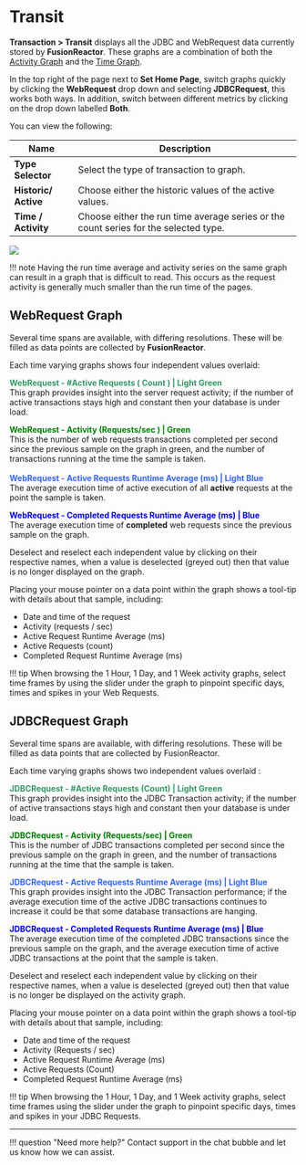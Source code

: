 # Transit

**Transaction &gt; Transit** displays all the JDBC and WebRequest data
currently stored by **FusionReactor**. These graphs are a combination of
both the [Activity Graph](Activity-Graph.md) and the [Time Graph](Time-Graph.md). 

In the top right of the page next to **Set Home Page**, switch
graphs quickly by clicking the **WebRequest** drop down and selecting
**JDBCRequest**, this works both ways. In addition, switch
between different metrics by clicking on the drop down labelled **Both**.

You can view the following:

|Name|Description|
|--- |--- |
|**Type Selector**|Select the type of transaction to graph.|
|**Historic/ Active**|Choose either the historic values of the active values.|
|**Time / Activity**|Choose either the run time average series or the count series for the selected type.|


![](/attachments/245550911/245550928.png)


!!! note
    Having the run time average and activity series on the same
    graph can result in a graph that is difficult to read. This occurs as the request activity is
    generally much smaller than the run time of the pages.

## WebRequest Graph

Several time spans are available, with differing resolutions. These will
be filled as data points are collected by **FusionReactor**.

Each time varying graphs shows four independent values overlaid: 

<span style="color: rgb(51,153,102);">**WebRequest - \#Active Requests ( Count ) | Light Green**</span> <br>
This graph provides insight into the server request activity; if the number of active transactions stays high and constant then your database is under load.
<br> 

<span style="color: rgb(0,128,0);">**WebRequest - Activity (Requests/sec ) | Green**</span> <br>
This is the number of web requests transactions completed  per second since the previous sample on the graph in green, and the number of transactions running at the time the sample is taken.
  <br>          
<span style="color: rgb(51,102,255);">**WebRequest - Active Requests Runtime Average (ms) | Light Blue**</span> <br>
The average execution time of active execution of all **active** requests at the point the sample is taken.
<br> 



<span style="color: rgb(0,0,255);">**WebRequest - Completed Requests Runtime Average (ms) | Blue**</span> <br>
The average execution time of **completed** web requests since the previous sample on the graph.

Deselect and reselect each independent value by clicking on their respective names, when a value is deselected (greyed
out) then that value is no longer displayed on the graph.

Placing your mouse pointer on a data point within the graph shows a
tool-tip with details about that sample, including:

-   Date and time of the request
-   Activity (requests / sec)
-   Active Request Runtime Average (ms)
-   Active Requests (count) 
-   Completed Request Runtime Average (ms)

!!! tip
    When browsing the 1 Hour, 1 Day, and 1 Week activity graphs, select time frames by using the slider under the graph to pinpoint specific days, times and spikes in your Web Requests. 

## JDBCRequest Graph

Several time spans are available, with differing resolutions. These will
be filled as data points that are collected by FusionReactor.

Each time varying graphs shows two independent values overlaid : 

<span style="color: rgb(51,153,102);">**JDBCRequest - \#Active Requests (Count) | Light Green**</span> <br>
This graph provides insight into the JDBC Transaction activity; if the number of active transactions stays high and constant then your database is under load.
<br>

<span style="color: rgb(0,128,0);">**JDBCRequest - Activity (Requests/sec) | Green**</span> <br>
This is the number of JDBC transactions completed per second since the previous sample on the graph in green, and the number of transactions running at the time that the sample is taken.
<br>

<span style="color: rgb(51,102,255);">**JDBCRequest - Active Requests Runtime Average (ms) | Light Blue**</span><br>
This graph provides insight into the JDBC Transaction performance; if the average execution time of the active JDBC transactions continues to increase it could be that some database transactions are hanging.
<br>

<span style="color: rgb(0,0,255);">**JDBCRequest - Completed Requests Runtime Average (ms) | Blue**</span><br>
The average execution time of the completed JDBC transactions since the previous sample on the graph, and the
average execution time of active JDBC transactions at the point that the sample is taken.

Deselect and reselect each independent value by clicking on their respective names, when a value is deselected (greyed out) then that value is no longer be displayed on the activity graph.

Placing your mouse pointer on a data point within the graph shows a
tool-tip with details about that sample, including:

-   Date and time of the request
-   Activity (Requests / sec)
-   Active Request Runtime Average (ms)
-   Active Requests (Count) 
-   Completed Request Runtime Average (ms)

!!! tip
    When browsing the 1 Hour, 1 Day, and 1 Week activity graphs, select time frames using the slider under the graph to pinpoint specific days, times and spikes in your JDBC Requests. 

___

!!! question "Need more help?"
    Contact support in the chat bubble and let us know how we can assist.
